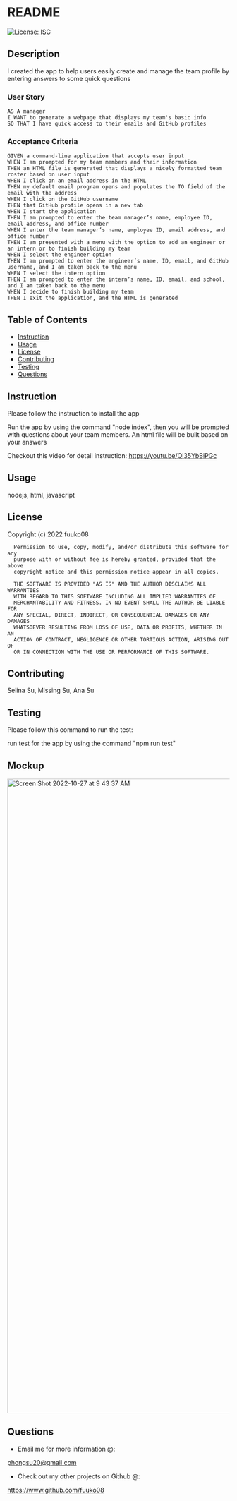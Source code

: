 # README

  [![License: ISC](https://img.shields.io/badge/License-ISC-blue.svg)](https://opensource.org/licenses/ISC)

## Description

I created the app to help users easily create and manage the team profile by entering answers to some quick questions

### User Story
```
AS A manager
I WANT to generate a webpage that displays my team's basic info
SO THAT I have quick access to their emails and GitHub profiles
```
### Acceptance Criteria
```
GIVEN a command-line application that accepts user input
WHEN I am prompted for my team members and their information
THEN an HTML file is generated that displays a nicely formatted team roster based on user input
WHEN I click on an email address in the HTML
THEN my default email program opens and populates the TO field of the email with the address
WHEN I click on the GitHub username
THEN that GitHub profile opens in a new tab
WHEN I start the application
THEN I am prompted to enter the team manager’s name, employee ID, email address, and office number
WHEN I enter the team manager’s name, employee ID, email address, and office number
THEN I am presented with a menu with the option to add an engineer or an intern or to finish building my team
WHEN I select the engineer option
THEN I am prompted to enter the engineer’s name, ID, email, and GitHub username, and I am taken back to the menu
WHEN I select the intern option
THEN I am prompted to enter the intern’s name, ID, email, and school, and I am taken back to the menu
WHEN I decide to finish building my team
THEN I exit the application, and the HTML is generated
```

## Table of Contents

  * [Instruction](#instruction)
  * [Usage](#usage)
  * [License](#license)
  * [Contributing](#contributing)
  * [Testing](#testing)
  * [Questions](#questions)

<a name="instruction"/>

## Instruction

Please follow the instruction to install the app

Run the app by using the command "node index", then you will be prompted with questions about your team members. An html file will be built based on your answers

Checkout this video for detail instruction: https://youtu.be/Ql35YbBiPGc

<a name="usage"/>

## Usage

nodejs, html, javascript

<a name="license"/>

## License

Copyright (c) 2022 fuuko08

      Permission to use, copy, modify, and/or distribute this software for any
      purpose with or without fee is hereby granted, provided that the above
      copyright notice and this permission notice appear in all copies.

      THE SOFTWARE IS PROVIDED "AS IS" AND THE AUTHOR DISCLAIMS ALL WARRANTIES
      WITH REGARD TO THIS SOFTWARE INCLUDING ALL IMPLIED WARRANTIES OF
      MERCHANTABILITY AND FITNESS. IN NO EVENT SHALL THE AUTHOR BE LIABLE FOR
      ANY SPECIAL, DIRECT, INDIRECT, OR CONSEQUENTIAL DAMAGES OR ANY DAMAGES
      WHATSOEVER RESULTING FROM LOSS OF USE, DATA OR PROFITS, WHETHER IN AN
      ACTION OF CONTRACT, NEGLIGENCE OR OTHER TORTIOUS ACTION, ARISING OUT OF
      OR IN CONNECTION WITH THE USE OR PERFORMANCE OF THIS SOFTWARE.

<a name="contributing"/>

## Contributing

Selina Su, Missing Su, Ana Su

<a name="testing"/>

## Testing

Please follow this command to run the test:

run test for the app by using the command "npm run test"

<a name="questions"/>

## Mockup

<img width="1439" alt="Screen Shot 2022-10-27 at 9 43 37 AM" src="https://user-images.githubusercontent.com/108949883/198178535-7e85ac03-f5ad-40d4-8b72-58694eccc102.png">

## Questions

* Email me for more information @:

phongsu20@gmail.com

* Check out my other projects on Github @:

https://www.github.com/fuuko08



